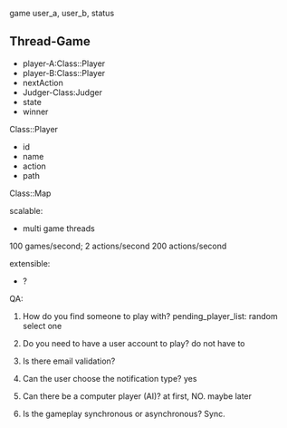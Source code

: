 game
user_a, user_b, status

## Thread-Game
- player-A:Class::Player
- player-B:Class::Player
- nextAction
- Judger-Class:Judger
- state
- winner

Class::Player
- id
- name
- action
- path

Class::Map


scalable:
- multi game threads

100 games/second;
2 actions/second
200 actions/second


extensible:
- ?


QA:
1. How do you find someone to play with?
pending_player_list: random select one

2. Do you need to have a user account to play?
do not have to

3. Is there email validation?

4. Can the user choose the notification type?
yes

5. Can there be a computer player (AI)?
at first, NO. maybe later

6. Is the gameplay synchronous or asynchronous?
Sync.